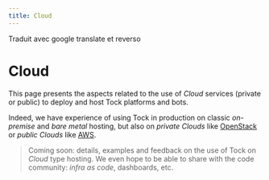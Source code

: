 ```yaml
---
title: Cloud
---
```

<!-->Traduit avec google translate et reverso<!-->
# Cloud

This page presents the aspects related to the use of _Cloud_ services (private or public) to deploy
and host Tock platforms and bots.

Indeed, we have experience of using Tock in production on classic _on-premise_ and _bare metal_ hosting, but also on _private Clouds_ like [OpenStack](https://www.openstack.org/) or _public Clouds_
like [AWS](https://aws.amazon.com/).

> Coming soon: details, examples and feedback on the use of Tock on _Cloud_ type hosting. We even hope to be able to share with the code community: _infra as code_, dashboards, etc.